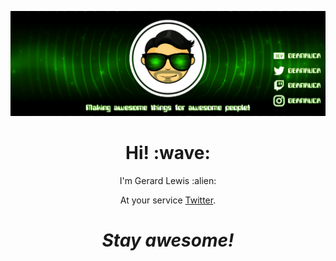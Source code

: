 [![Social banner for geanruca](https://github.com/geanruca/geanruca/raw/master/assets/banner.gif)](https://gerardoandresruizcastillo.com)
<h1 align='center'> Hi! :wave:</h1>
<p align='center'>
I'm Gerard Lewis :alien:
</p>
<p align='center'>At your service <a href="https://twitter.com/geanruca">Twitter</a>.</p>

<h1 align='center'><i>Stay awesome!</i></h1>
